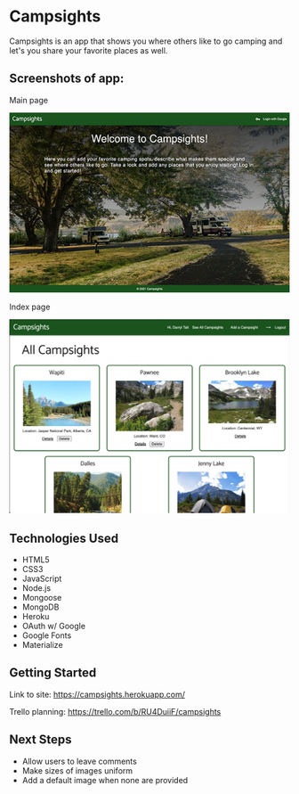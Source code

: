 # Campsights

Campsights is an app that shows you where others like to go camping and let's you share your favorite places as well.

## Screenshots of app:

Main page

![Getting Started](./public/images/campsights-home.jpg)

Index page

![Getting Started](./public/images/cs_index.png)

## Technologies Used

- HTML5
- CSS3
- JavaScript
- Node.js
- Mongoose
- MongoDB
- Heroku
- OAuth w/ Google
- Google Fonts
- Materialize

## Getting Started

Link to site:
https://campsights.herokuapp.com/

Trello planning:
https://trello.com/b/RU4DuiiF/campsights

## Next Steps

- Allow users to leave comments
- Make sizes of images uniform
- Add a default image when none are provided

